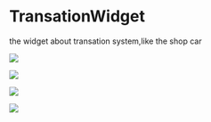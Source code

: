 # TransationWidget
the widget about transation system,like the shop car


![](https://github.com/whaoming/TransationWidget/blob/master/ScreenReco_clip.gif)

![](https://github.com/whaoming/TransationWidget/blob/master/ScreenReco_clip1.gif)

![](https://github.com/whaoming/TransationWidget/blob/master/ScreenReco_clip2.gif)

![](https://github.com/whaoming/TransationWidget/blob/master/ScreenReco_clip3.gif)
